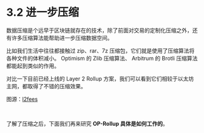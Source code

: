 # 3.2 进一步压缩

数据压缩是个远早于区块链就存在的技术，除了前面对交易的定制化压缩之外，还有许多压缩算法能帮助进一步压缩数据空间。

比如我们生活中往往都接触过 zip、rar、7z 压缩包，它们就是使用了压缩算法将各种文件的体积减小。 Optimism 的 Zlib 压缩算法、 Arbitrum 的 Brotli 压缩算法都能起到类似的作用。

<MdxImg src="https://cdn.myfirst.io/layer2/assets/3.2.1.jpg" alt="Zip Compress" />

对比一下目前已经上线的 Layer 2 Rollup 方案，我们可以看到它们相较于以太坊主网，都取得了不错的压缩效果。

<MdxImg src="https://cdn.myfirst.io/layer2/assets/3.2.2.jpg" width="750px" alt="Layer 2 Costs" />

图源：[l2fees](https://l2fees.info/)

&nbsp;

了解了压缩之后，下面我们再来研究 **OP-Rollup 具体是如何工作的**。

<GithubAvatar owner='lxdao-official' repo='myfirstlayer2-frontend' path='mdx/zh/3.2-further-compression.md' />

<EditChapter url='https://github.com/lxdao-official/myfirstlayer2-frontend/blob/main/mdx/zh/3.2-further-compression.md' />
